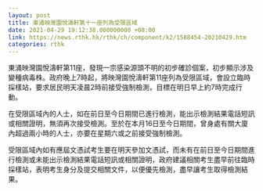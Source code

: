 ```yaml
---
layout: post
title: 東涌映灣園悅濤軒第十一座列為受限區域
date: 2021-04-29 19:12:38.000000000 +08:00
link: https://news.rthk.hk/rthk/ch/component/k2/1588454-20210429.htm
categories: rthk
---
```


東涌映灣園悅濤軒第11座，發現一宗感染源頭不明的初步確診個案，初步顯示涉及變種病毒株。政府晚上7時起，將映灣園悅濤軒第11座列為受限區域，會設立臨時採樣站，要求居民明天凌晨2時前接受強制檢測，目標在明日早上約7時完成行動。

在受限區域內的人士，如在前日至今日期間已進行檢測，能出示檢測結果電話短訊或相關證明，無須再次接受檢測。至於在本月16日至今日期間，曾身處有關大廈內超過兩小時的人士，亦要在星期六或之前接受強制檢測。

受限區域內如有應屆文憑試考生要在明天參加文憑試，而未有在前日至今日期間進行檢測或未能出示檢測結果電話短訊或相關證明，政府建議相關考生盡早前往臨時採樣站，表明考生身分及提交相關文件，以便優先檢測，盡早讓考生取得檢測結果。

